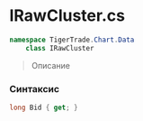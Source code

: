 
# IRawCluster.cs
```csharp
namespace TigerTrade.Chart.Data  
    class IRawCluster
```

> Описание

### Синтаксис
```csharp
long Bid { get; }
```
